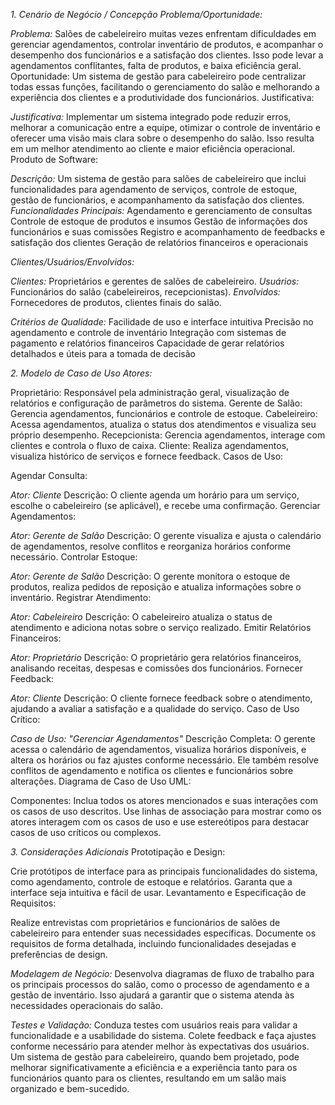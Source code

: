 *1. Cenário de Negócio / Concepção*
*Problema/Oportunidade:*

*Problema:* Salões de cabeleireiro muitas vezes enfrentam dificuldades em gerenciar agendamentos, controlar inventário de produtos, e acompanhar o desempenho dos funcionários e a satisfação dos clientes. Isso pode levar a agendamentos conflitantes, falta de produtos, e baixa eficiência geral.
Oportunidade: Um sistema de gestão para cabeleireiro pode centralizar todas essas funções, facilitando o gerenciamento do salão e melhorando a experiência dos clientes e a produtividade dos funcionários.
Justificativa:

*Justificativa:* Implementar um sistema integrado pode reduzir erros, melhorar a comunicação entre a equipe, otimizar o controle de inventário e oferecer uma visão mais clara sobre o desempenho do salão. Isso resulta em um melhor atendimento ao cliente e maior eficiência operacional.
Produto de Software:

*Descrição:* Um sistema de gestão para salões de cabeleireiro que inclui funcionalidades para agendamento de serviços, controle de estoque, gestão de funcionários, e acompanhamento da satisfação dos clientes.
*Funcionalidades Principais:*
Agendamento e gerenciamento de consultas
Controle de estoque de produtos e insumos
Gestão de informações dos funcionários e suas comissões
Registro e acompanhamento de feedbacks e satisfação dos clientes
Geração de relatórios financeiros e operacionais

*Clientes/Usuários/Envolvidos:*

*Clientes:* Proprietários e gerentes de salões de cabeleireiro.
*Usuários:* Funcionários do salão (cabeleireiros, recepcionistas).
*Envolvidos:* Fornecedores de produtos, clientes finais do salão.

*Critérios de Qualidade:*
Facilidade de uso e interface intuitiva
Precisão no agendamento e controle de inventário
Integração com sistemas de pagamento e relatórios financeiros
Capacidade de gerar relatórios detalhados e úteis para a tomada de decisão

*2. Modelo de Caso de Uso*
*Atores:*

Proprietário: Responsável pela administração geral, visualização de relatórios e configuração de parâmetros do sistema.
Gerente de Salão: Gerencia agendamentos, funcionários e controle de estoque.
Cabeleireiro: Acessa agendamentos, atualiza o status dos atendimentos e visualiza seu próprio desempenho.
Recepcionista: Gerencia agendamentos, interage com clientes e controla o fluxo de caixa.
Cliente: Realiza agendamentos, visualiza histórico de serviços e fornece feedback.
Casos de Uso:

Agendar Consulta:

*Ator: Cliente*
Descrição: O cliente agenda um horário para um serviço, escolhe o cabeleireiro (se aplicável), e recebe uma confirmação.
Gerenciar Agendamentos:

*Ator: Gerente de Salão*
Descrição: O gerente visualiza e ajusta o calendário de agendamentos, resolve conflitos e reorganiza horários conforme necessário.
Controlar Estoque:

*Ator: Gerente de Salão*
Descrição: O gerente monitora o estoque de produtos, realiza pedidos de reposição e atualiza informações sobre o inventário.
Registrar Atendimento:

*Ator: Cabeleireiro*
Descrição: O cabeleireiro atualiza o status de atendimento e adiciona notas sobre o serviço realizado.
Emitir Relatórios Financeiros:

*Ator: Proprietário*
Descrição: O proprietário gera relatórios financeiros, analisando receitas, despesas e comissões dos funcionários.
Fornecer Feedback:

*Ator: Cliente*
Descrição: O cliente fornece feedback sobre o atendimento, ajudando a avaliar a satisfação e a qualidade do serviço.
Caso de Uso Crítico:

*Caso de Uso: "Gerenciar Agendamentos"*
Descrição Completa: O gerente acessa o calendário de agendamentos, visualiza horários disponíveis, e altera os horários ou faz ajustes conforme necessário. Ele também resolve conflitos de agendamento e notifica os clientes e funcionários sobre alterações.
Diagrama de Caso de Uso UML:

Componentes: Inclua todos os atores mencionados e suas interações com os casos de uso descritos. Use linhas de associação para mostrar como os atores interagem com os casos de uso e use estereótipos para destacar casos de uso críticos ou complexos.

*3. Considerações Adicionais*
Prototipação e Design:

Crie protótipos de interface para as principais funcionalidades do sistema, como agendamento, controle de estoque e relatórios. Garanta que a interface seja intuitiva e fácil de usar.
Levantamento e Especificação de Requisitos:

Realize entrevistas com proprietários e funcionários de salões de cabeleireiro para entender suas necessidades específicas. Documente os requisitos de forma detalhada, incluindo funcionalidades desejadas e preferências de design.

*Modelagem de Negócio:*
Desenvolva diagramas de fluxo de trabalho para os principais processos do salão, como o processo de agendamento e a gestão de inventário. Isso ajudará a garantir que o sistema atenda às necessidades operacionais do salão.

*Testes e Validação:*
Conduza testes com usuários reais para validar a funcionalidade e a usabilidade do sistema. Colete feedback e faça ajustes conforme necessário para atender melhor às expectativas dos usuários.
Um sistema de gestão para cabeleireiro, quando bem projetado, pode melhorar significativamente a eficiência e a experiência tanto para os funcionários quanto para os clientes, resultando em um salão mais organizado e bem-sucedido.
